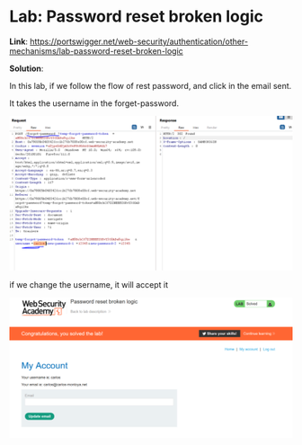 # Lab: Password reset broken logic

**Link**: https://portswigger.net/web-security/authentication/other-mechanisms/lab-password-reset-broken-logic

**Solution**:

In this lab, if we follow the flow of rest password, and click in the email sent.

It takes the username in the forget-password.

<p align="center" width="100%">
  <img src="image1.png" width="800" hight="500"/>
</p>

if we change the username, it will accept it

<p align="center" width="100%">
  <img src="image2.png" width="800" hight="500"/>
</p>
